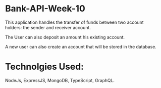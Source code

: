 # Bank-API-Week-10

This application handles the transfer of funds between two account holders: the sender and receiver account.

The User can also deposit an amount his existing account.

A new user can also create an account that will be stored in the database.

# Technolgies Used:
NodeJs, ExpressJS, MongoDB, TypeScript, GraphQL.
